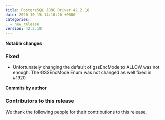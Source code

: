 ```yaml
---
title: PostgreSQL JDBC Driver 42.2.18
date: 2020-10-15 14:10:20 +0000
categories:
  - new_release
version: 42.2.18
---
```


**Notable changes**

### Fixed

- Unfortunately changing the default of gssEncMode to ALLOW was not enough. The GSSEncMode Enum was not changed as well
  fixed in #1920

<!--more-->

**Commits by author**

<a name="contributors_{{ page.version }}"></a>

### Contributors to this release

We thank the following people for their contributions to this release.
